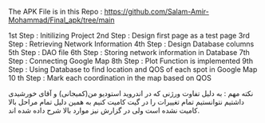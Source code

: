 The APK File is in this Repo : https://github.com/Salam-Amir-Mohammad/Final_apk/tree/main


1st Step : Initilizing Project
2nd Step : Design first page as a test page
3rd Step : Retrieving Network Information 
4th Step : Design Database columns
5th Step : DAO file
6th Step : Storing network information in Database
7th Step : Connecting Google Map
8th Step : Plot Function is implemented
9th Step : Using Database to find location and QOS of each spot in Google Map
10 th Step : Mark each coordination in the map based on QOS

نکته مهم : به دلیل تفاوت ورژنی که در اندروید استودیو من(کمیجانی) و آقای خورشیدی داشتیم نتوانستیم تمام تغییرات را در گیت کامیت کنیم به همین دلیل تمام مراحل بالا کامیت نشده است ولی در گزارش نیز موارد بالا شرح داده شده اند.
